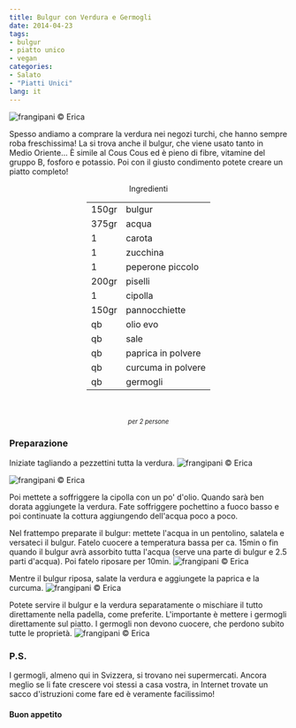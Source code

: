 ```yaml
---
title: Bulgur con Verdura e Germogli
date: 2014-04-23
tags:
- bulgur
- piatto unico
- vegan
categories:
- Salato
- "Piatti Unici"
lang: it
---
```

![](header.jpg "frangipani © Erica")

Spesso andiamo a comprare la verdura nei negozi turchi, che hanno sempre roba freschissima! La si trova anche il bulgur, che viene usato tanto in Medio Oriente... È simile al Cous Cous ed è pieno di fibre, vitamine del gruppo B, fosforo e potassio. Poi con il giusto condimento potete creare un piatto completo!


<div id="wrapper" style="text-align: center">
  <div id="yourdiv" style="display: inline-block;">
    <div class="ingredients">
      <div class="ingredients-title">Ingredienti</div>
      <table>
        <tbody>
          <tr>
            <td>150gr</td>
            <td>bulgur</td>
          </tr>
          <tr>
            <td>375gr</td>
            <td>acqua</td>
          </tr>
          <tr>
            <td>1</td>
            <td>carota</td>
          </tr>
          <tr>
            <td>1</td>
            <td>zucchina</td>
          </tr>
          <tr>
            <td>1</td>
            <td>peperone piccolo</td>
          </tr>
          <tr>
            <td>200gr</td>
            <td>piselli</td>
          </tr>
          <tr>
            <td>1</td>
            <td>cipolla</td>
          </tr>
          <tr>
            <td>150gr</td>
            <td>pannocchiette</td>
          </tr>
          <tr>
            <td>qb</td>
            <td>olio evo</td>
          </tr>
          <tr>
            <td>qb</td>
            <td>sale</td>
          </tr>
          <tr>
            <td>qb</td>
            <td>paprica in polvere</td>
          </tr>
          <tr>
            <td>qb</td>
            <td>curcuma in polvere</td>
          </tr>
          <tr>
            <td>qb</td>
            <td>germogli</td>
          </tr>
        </tbody>
      </table>
      <br></br>
      <i class="pull-right" style="font-size: 80%;">per 2 persone</i>
    </div>
  </div>
</div>


<h3>
  <font color="grey">
    <i class="fa fa-cogs"></i>
  </font> Preparazione
</h3>

Iniziate tagliando a pezzettini tutta la verdura.
![](verdura1.jpg "frangipani © Erica")

![](verdura2.jpg "frangipani © Erica")

Poi mettete a soffriggere la cipolla con un po' d'olio. Quando sarà ben dorata aggiungete la verdura. Fate soffriggere pochettino a fuoco basso e poi continuate la cottura aggiungendo dell'acqua poco a poco.

Nel frattempo preparate il bulgur: mettete l'acqua in un pentolino, salatela e versateci il bulgur. Fatelo cuocere a temperatura bassa per ca. 15min o fin quando il bulgur avrà assorbito tutta l'acqua (serve una parte di bulgur e 2.5 parti d'acqua). Poi fatelo riposare per 10min.
![](bulgur.jpg "frangipani © Erica")

Mentre il bulgur riposa, salate la verdura e aggiungete la paprica e la curcuma.
![](verduracotta.jpg "frangipani © Erica")

Potete servire il bulgur e la verdura separatamente o mischiare il tutto direttamente nella padella, come preferite. L'importante è mettere i germogli direttamente sul piatto. I germogli non devono cuocere, che perdono subito tutte le proprietà.
![](risultato.jpg "frangipani © Erica")


<h3>
  <font color="#FFCC00">
    <i class="fa fa-lightbulb-o"></i>
  </font> P.S.
</h3>

I germogli, almeno qui in Svizzera, si trovano nei supermercati. Ancora meglio se li fate crescere voi stessi a casa vostra, in Internet trovate un sacco d'istruzioni come fare ed è veramente facilissimo!


<h4>Buon appetito
  <font color="red">
    <i class="fa fa-smile-o"></i>
  </font>
</h4>
